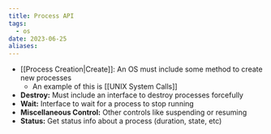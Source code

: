 ```yaml
---
title: Process API
tags:
  - os
date: 2023-06-25
aliases:
---
```


- [[Process Creation|Create]]: An OS must include some method to create new processes
	- An example of this is [[UNIX System Calls]]
- **Destroy:** Must include an interface to destroy processes forcefully
- **Wait:** Interface to wait for a process to stop running
- **Miscellaneous Control:** Other controls like suspending or resuming
- **Status:** Get status info about a process (duration, state, etc)

